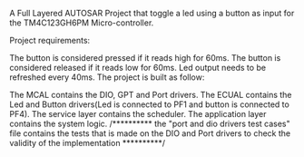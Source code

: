 A Full Layered AUTOSAR Project that toggle a led using a button as input for the TM4C123GH6PM Micro-controller.

Project requirements:

The button is considered pressed if it reads high for 60ms.
The button is considered released if it reads low for 60ms.
Led output needs to be refreshed every 40ms.
The project is built as follow:

The MCAL contains the DIO, GPT and Port drivers.
The ECUAL contains the Led and Button drivers(Led is connected to PF1 and button is connected to PF4).
The service layer contains the scheduler.
The application layer contains the system logic.
/********** the "port and dio drivers test cases" file contains the tests that is made on the DIO and Port drivers to check the validity of the implementation **********/

